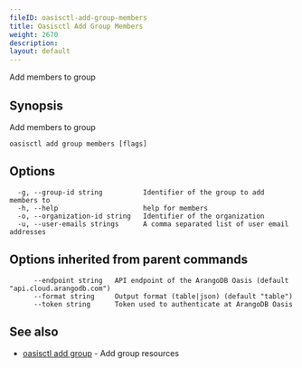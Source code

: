 ```yaml
---
fileID: oasisctl-add-group-members
title: Oasisctl Add Group Members
weight: 2670
description: 
layout: default
---
```

Add members to group

## Synopsis

Add members to group

```
oasisctl add group members [flags]
```

## Options

```
  -g, --group-id string          Identifier of the group to add members to
  -h, --help                     help for members
  -o, --organization-id string   Identifier of the organization
  -u, --user-emails strings      A comma separated list of user email addresses
```

## Options inherited from parent commands

```
      --endpoint string   API endpoint of the ArangoDB Oasis (default "api.cloud.arangodb.com")
      --format string     Output format (table|json) (default "table")
      --token string      Token used to authenticate at ArangoDB Oasis
```

## See also

* [oasisctl add group](oasisctl-add-group)	 - Add group resources

